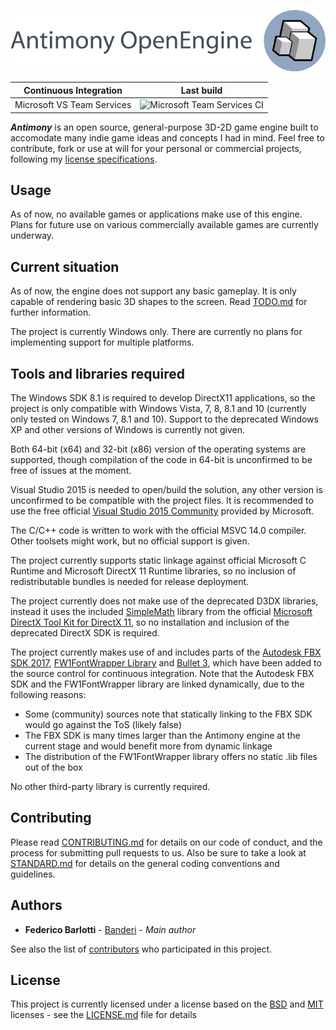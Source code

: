 ![Antimony](/logo.png)

| Continuous Integration    | Last build    |
| ------------- |:-------------:|
| Microsoft VS Team Services          |![Microsoft Team Services CI](https://banderi.visualstudio.com/_apis/public/build/definitions/ed4db6b1-d928-4080-8bdc-edf144c3fcac/1/badge)|

_**Antimony**_ is an open source, general-purpose 3D-2D game engine built to accomodate many indie game ideas and concepts I had in mind. Feel free to contribute, fork or use at will for your personal or commercial projects, following my [license specifications](LICENSE.md).

## Usage

As of now, no available games or applications make use of this engine. Plans for future use on various commercially available games are currently underway.

## Current situation

As of now, the engine does not support any basic gameplay. It is only capable of rendering basic 3D shapes to the screen.
Read [TODO.md](TODO.md) for further information.

The project is currently Windows only. There are currently no plans for implementing support for multiple platforms.

## Tools and libraries required

The Windows SDK 8.1 is required to develop DirectX11 applications, so the project is only compatible with Windows Vista, 7, 8, 8.1 and 10 (currently only tested on Windows 7, 8.1 and 10). Support to the deprecated Windows XP and other versions of Windows is currently not given.

Both 64-bit (x64) and 32-bit (x86) version of the operating systems are supported, though compilation of the code in 64-bit is unconfirmed to be free of issues at the moment.

Visual Studio 2015 is needed to open/build the solution, any other version is unconfirmed to be compatible with the project files. It is recommended to use the free official [Visual Studio 2015 Community](https://www.visualstudio.com/en-us/products/visual-studio-community-vs.aspx) provided by Microsoft.

The C/C++ code is written to work with the official MSVC 14.0 compiler. Other toolsets might work, but no official support is given.

The project currently supports static linkage against official Microsoft C Runtime and Microsoft DirectX 11 Runtime libraries, so no inclusion of redistributable bundles is needed for release deployment.

The project currently does not make use of the deprecated D3DX libraries, instead it uses the included [SimpleMath](https://blogs.msdn.microsoft.com/shawnhar/2013/01/08/simplemath-a-simplified-wrapper-for-directxmath/) library from the official [Microsoft DirectX Tool Kit for DirectX 11](https://github.com/Microsoft/DirectXTK), so no installation and inclusion of the deprecated DirectX SDK is required.

The project currently makes use of and includes parts of the [Autodesk FBX SDK 2017](http://usa.autodesk.com/adsk/servlet/pc/item?siteID=123112&id=25408427), [FW1FontWrapper Library](https://fw1.codeplex.com/) and [Bullet 3](https://github.com/bulletphysics/bullet3), which have been added to the source control for continuous integration. Note that the Autodesk FBX SDK and the FW1FontWrapper library are linked dynamically, due to the following reasons:
- Some (community) sources note that statically linking to the FBX SDK would go against the ToS (likely false)
- The FBX SDK is many times larger than the Antimony engine at the current stage and would benefit more from dynamic linkage
- The distribution of the FW1FontWrapper library offers no static .lib files out of the box

No other third-party library is currently required.

## Contributing

Please read [CONTRIBUTING.md](CONTRIBUTING.md) for details on our code of conduct, and the process for submitting pull requests to us.
Also be sure to take a look at [STANDARD.md](STANDARD.md) for details on the general coding conventions and guidelines.

## Authors

* **Federico Barlotti** - [Banderi](https://github.com/Banderi) - *Main author*

See also the list of [contributors](https://github.com/Banderi/Project-X/contributors) who participated in this project.

## License

This project is currently licensed under a license based on the [BSD](https://choosealicense.com/licenses/bsd-2-clause/) and [MIT](https://choosealicense.com/licenses/mit/) licenses - see the [LICENSE.md](LICENSE.md) file for details
